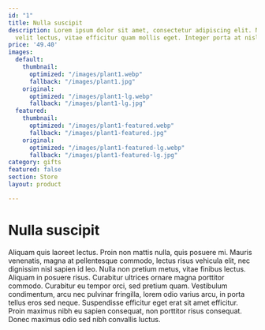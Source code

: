```yaml
---
id: "1"
title: Nulla suscipit
description: Lorem ipsum dolor sit amet, consectetur adipiscing elit. Nulla suscipit
  velit lectus, vitae efficitur quam mollis eget. Integer porta at nisl eget tincidunt.
price: '49.40'
images:
  default:
    thumbnail:
      optimized: "/images/plant1.webp"
      fallback: "/images/plant1.jpg"
    original:
      optimized: "/images/plant1-lg.webp"
      fallback: "/images/plant1-lg.jpg"
  featured:
    thumbnail:
      optimized: "/images/plant1-featured.webp"
      fallback: "/images/plant1-featured.jpg"
    original:
      optimized: "/images/plant1-featured-lg.webp"
      fallback: "/images/plant1-featured-lg.jpg"
category: gifts
featured: false
section: Store
layout: product

---
```

# Nulla suscipit

Aliquam quis laoreet lectus. Proin non mattis nulla, quis posuere mi. Mauris venenatis, magna at pellentesque commodo, lectus risus vehicula elit, nec dignissim nisl sapien id leo. Nulla non pretium metus, vitae finibus lectus. Aliquam in posuere risus. Curabitur ultrices ornare magna porttitor commodo. Curabitur eu tempor orci, sed pretium quam. Vestibulum condimentum, arcu nec pulvinar fringilla, lorem odio varius arcu, in porta tellus eros sed neque. Suspendisse efficitur eget erat sit amet efficitur. Proin maximus nibh eu sapien consequat, non porttitor risus consequat. Donec maximus odio sed nibh convallis luctus.